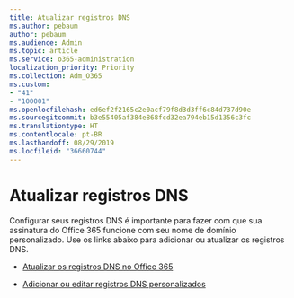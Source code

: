```yaml
---
title: Atualizar registros DNS
ms.author: pebaum
author: pebaum
ms.audience: Admin
ms.topic: article
ms.service: o365-administration
localization_priority: Priority
ms.collection: Adm_O365
ms.custom:
- "41"
- "100001"
ms.openlocfilehash: ed6ef2f2165c2e0acf79f8d3d3ff6c84d737d90e
ms.sourcegitcommit: b3e55405af384e868fcd32ea794eb15d1356c3fc
ms.translationtype: HT
ms.contentlocale: pt-BR
ms.lasthandoff: 08/29/2019
ms.locfileid: "36660744"
---
```

# <a name="update-dns-records"></a>Atualizar registros DNS

Configurar seus registros DNS é importante para fazer com que sua assinatura do Office 365 funcione com seu nome de domínio personalizado. Use os links abaixo para adicionar ou atualizar os registros DNS.
  
- [Atualizar os registros DNS no Office 365](https://support.office.com/article/B0F3FDCA-8A80-4E8E-9EF3-61E8A2A9AB23)

- [Adicionar ou editar registros DNS personalizados](https://support.office.com/article/AF00A516-DD39-4EDA-AF3E-1EAF686C8DC9)
